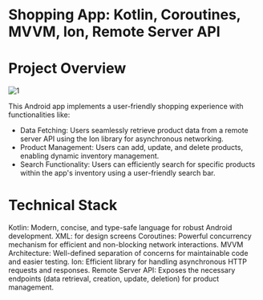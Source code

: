 # Shopping App: Kotlin, Coroutines, MVVM, Ion, Remote Server API
# Project Overview
![1](https://github.com/Boradeg/voxvalley_shopping_app_task/assets/110608207/b23307ae-4853-4086-a431-2e00b2829047)


This Android app implements a user-friendly shopping experience with functionalities like:

- Data Fetching: Users seamlessly retrieve product data from a remote server API using the Ion library for asynchronous networking.
- Product Management: Users can add, update, and delete products, enabling dynamic inventory management.
- Search Functionality: Users can efficiently search for specific products within the app's inventory using a user-friendly search bar.
  
# Technical Stack
Kotlin: Modern, concise, and type-safe language for robust Android development.
XML: for design screens
Coroutines: Powerful concurrency mechanism for efficient and non-blocking network interactions.
MVVM Architecture: Well-defined separation of concerns for maintainable code and easier testing.
Ion: Efficient library for handling asynchronous HTTP requests and responses.
Remote Server API: Exposes the necessary endpoints (data retrieval, creation, update, deletion) for product management.
